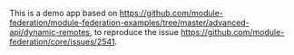 This is a demo app based on https://github.com/module-federation/module-federation-examples/tree/master/advanced-api/dynamic-remotes, to reproduce the issue https://github.com/module-federation/core/issues/2541.
